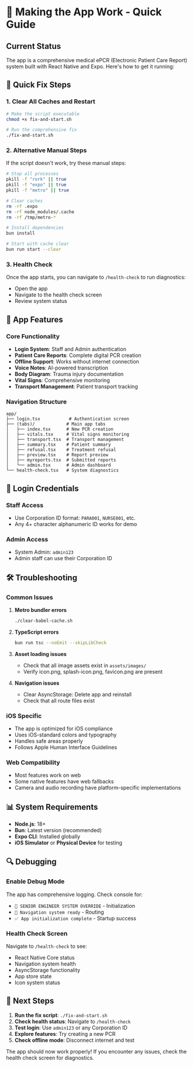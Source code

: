 # 🚀 Making the App Work - Quick Guide

## Current Status
The app is a comprehensive medical ePCR (Electronic Patient Care Report) system built with React Native and Expo. Here's how to get it running:

## 🔧 Quick Fix Steps

### 1. Clear All Caches and Restart
```bash
# Make the script executable
chmod +x fix-and-start.sh

# Run the comprehensive fix
./fix-and-start.sh
```

### 2. Alternative Manual Steps
If the script doesn't work, try these manual steps:

```bash
# Stop all processes
pkill -f "rork" || true
pkill -f "expo" || true
pkill -f "metro" || true

# Clear caches
rm -rf .expo
rm -rf node_modules/.cache
rm -rf /tmp/metro-*

# Install dependencies
bun install

# Start with cache clear
bun run start --clear
```

### 3. Health Check
Once the app starts, you can navigate to `/health-check` to run diagnostics:
- Open the app
- Navigate to the health check screen
- Review system status

## 📱 App Features

### Core Functionality
- **Login System**: Staff and Admin authentication
- **Patient Care Reports**: Complete digital PCR creation
- **Offline Support**: Works without internet connection
- **Voice Notes**: AI-powered transcription
- **Body Diagram**: Trauma injury documentation
- **Vital Signs**: Comprehensive monitoring
- **Transport Management**: Patient transport tracking

### Navigation Structure
```
app/
├── login.tsx           # Authentication screen
├── (tabs)/            # Main app tabs
│   ├── index.tsx      # New PCR creation
│   ├── vitals.tsx     # Vital signs monitoring
│   ├── transport.tsx  # Transport management
│   ├── summary.tsx    # Patient summary
│   ├── refusal.tsx    # Treatment refusal
│   ├── preview.tsx    # Report preview
│   ├── myreports.tsx  # Submitted reports
│   └── admin.tsx      # Admin dashboard
└── health-check.tsx   # System diagnostics
```

## 🔑 Login Credentials

### Staff Access
- Use Corporation ID format: `PARA001`, `NURSE001`, etc.
- Any 4+ character alphanumeric ID works for demo

### Admin Access
- System Admin: `admin123`
- Admin staff can use their Corporation ID

## 🛠️ Troubleshooting

### Common Issues

1. **Metro bundler errors**
   ```bash
   ./clear-babel-cache.sh
   ```

2. **TypeScript errors**
   ```bash
   bun run tsc --noEmit --skipLibCheck
   ```

3. **Asset loading issues**
   - Check that all image assets exist in `assets/images/`
   - Verify icon.png, splash-icon.png, favicon.png are present

4. **Navigation issues**
   - Clear AsyncStorage: Delete app and reinstall
   - Check that all route files exist

### iOS Specific
- The app is optimized for iOS compliance
- Uses iOS-standard colors and typography
- Handles safe areas properly
- Follows Apple Human Interface Guidelines

### Web Compatibility
- Most features work on web
- Some native features have web fallbacks
- Camera and audio recording have platform-specific implementations

## 📊 System Requirements

- **Node.js**: 18+ 
- **Bun**: Latest version (recommended)
- **Expo CLI**: Installed globally
- **iOS Simulator** or **Physical Device** for testing

## 🔍 Debugging

### Enable Debug Mode
The app has comprehensive logging. Check console for:
- `🚀 SENIOR ENGINEER SYSTEM OVERRIDE` - Initialization
- `📱 Navigation system ready` - Routing
- `✅ App initialization complete` - Startup success

### Health Check Screen
Navigate to `/health-check` to see:
- React Native Core status
- Navigation system health
- AsyncStorage functionality
- App store state
- Icon system status

## 📝 Next Steps

1. **Run the fix script**: `./fix-and-start.sh`
2. **Check health status**: Navigate to `/health-check`
3. **Test login**: Use `admin123` or any Corporation ID
4. **Explore features**: Try creating a new PCR
5. **Check offline mode**: Disconnect internet and test

The app should now work properly! If you encounter any issues, check the health check screen for diagnostics.